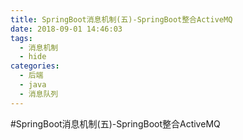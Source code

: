 ```yaml
---
title: SpringBoot消息机制(五)-SpringBoot整合ActiveMQ
date: 2018-09-01 14:46:03
tags:
  - 消息机制
  - hide
categories:
  - 后端
  - java
  - 消息队列
---
```

#SpringBoot消息机制(五)-SpringBoot整合ActiveMQ